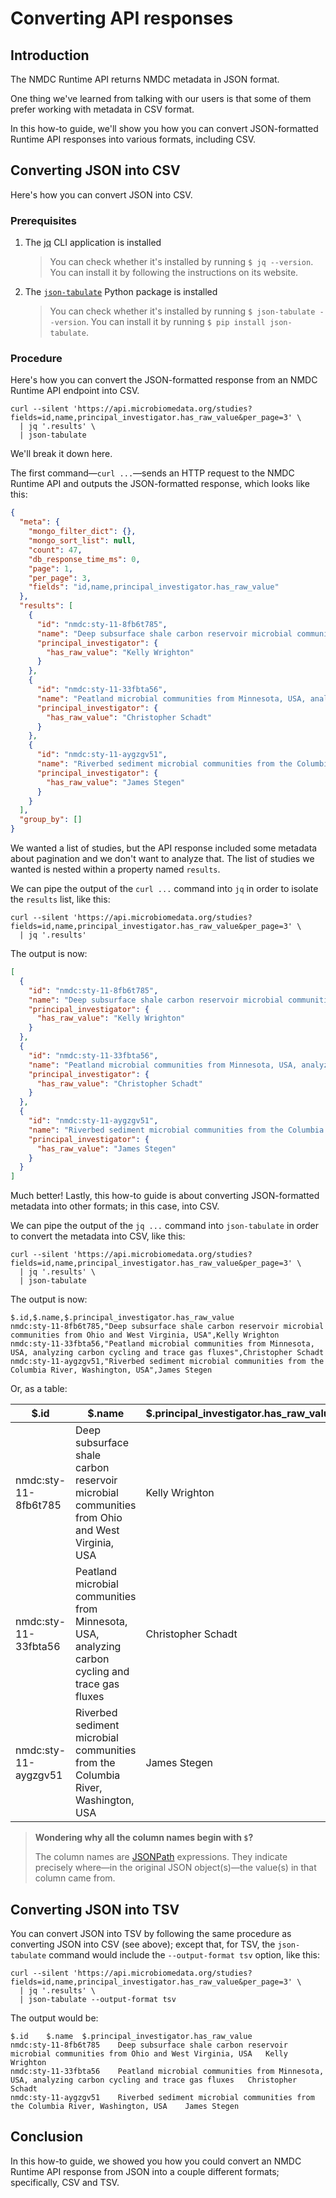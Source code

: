 # Converting API responses

## Introduction

The NMDC Runtime API returns NMDC metadata in JSON format.

One thing we've learned from talking with our users is that some of them prefer working with metadata in CSV format.

In this how-to guide, we'll show you how you can convert JSON-formatted Runtime API responses into various formats, including CSV.

## Converting JSON into CSV

Here's how you can convert JSON into CSV.

### Prerequisites

1. The [jq](https://jqlang.org/) CLI application is installed
   > You can check whether it's installed by running `$ jq --version`. You can install it by following the instructions on its website.
2. The [`json-tabulate`](https://pypi.org/project/json-tabulate/) Python package is installed
   > You can check whether it's installed by running `$ json-tabulate --version`. You can install it by running `$ pip install json-tabulate`.

### Procedure

Here's how you can convert the JSON-formatted response from an NMDC Runtime API endpoint into CSV.

```shell
curl --silent 'https://api.microbiomedata.org/studies?fields=id,name,principal_investigator.has_raw_value&per_page=3' \
  | jq '.results' \
  | json-tabulate
```

We'll break it down here.

The first command—`curl ...`—sends an HTTP request to the NMDC Runtime API and outputs the JSON-formatted response, which looks like this:

```json
{
  "meta": {
    "mongo_filter_dict": {},
    "mongo_sort_list": null,
    "count": 47,
    "db_response_time_ms": 0,
    "page": 1,
    "per_page": 3,
    "fields": "id,name,principal_investigator.has_raw_value"
  },
  "results": [
    {
      "id": "nmdc:sty-11-8fb6t785",
      "name": "Deep subsurface shale carbon reservoir microbial communities from Ohio and West Virginia, USA",
      "principal_investigator": {
        "has_raw_value": "Kelly Wrighton"
      }
    },
    {
      "id": "nmdc:sty-11-33fbta56",
      "name": "Peatland microbial communities from Minnesota, USA, analyzing carbon cycling and trace gas fluxes",
      "principal_investigator": {
        "has_raw_value": "Christopher Schadt"
      }
    },
    {
      "id": "nmdc:sty-11-aygzgv51",
      "name": "Riverbed sediment microbial communities from the Columbia River, Washington, USA",
      "principal_investigator": {
        "has_raw_value": "James Stegen"
      }
    }
  ],
  "group_by": []
}
```

We wanted a list of studies, but the API response included some metadata about pagination and we don't want to analyze that. The list of studies we wanted is nested within a property named `results`.

We can pipe the output of the `curl ...` command into `jq` in order to isolate the `results` list, like this:

```shell
curl --silent 'https://api.microbiomedata.org/studies?fields=id,name,principal_investigator.has_raw_value&per_page=3' \
  | jq '.results'
```

The output is now:

```json
[
  {
    "id": "nmdc:sty-11-8fb6t785",
    "name": "Deep subsurface shale carbon reservoir microbial communities from Ohio and West Virginia, USA",
    "principal_investigator": {
      "has_raw_value": "Kelly Wrighton"
    }
  },
  {
    "id": "nmdc:sty-11-33fbta56",
    "name": "Peatland microbial communities from Minnesota, USA, analyzing carbon cycling and trace gas fluxes",
    "principal_investigator": {
      "has_raw_value": "Christopher Schadt"
    }
  },
  {
    "id": "nmdc:sty-11-aygzgv51",
    "name": "Riverbed sediment microbial communities from the Columbia River, Washington, USA",
    "principal_investigator": {
      "has_raw_value": "James Stegen"
    }
  }
]
```

Much better! Lastly, this how-to guide is about converting JSON-formatted metadata into other formats; in this case, into CSV.

We can pipe the output of the `jq ...` command into `json-tabulate` in order to convert the metadata into CSV, like this:

```shell
curl --silent 'https://api.microbiomedata.org/studies?fields=id,name,principal_investigator.has_raw_value&per_page=3' \
  | jq '.results' \
  | json-tabulate
```

The output is now:

```csv
$.id,$.name,$.principal_investigator.has_raw_value
nmdc:sty-11-8fb6t785,"Deep subsurface shale carbon reservoir microbial communities from Ohio and West Virginia, USA",Kelly Wrighton
nmdc:sty-11-33fbta56,"Peatland microbial communities from Minnesota, USA, analyzing carbon cycling and trace gas fluxes",Christopher Schadt
nmdc:sty-11-aygzgv51,"Riverbed sediment microbial communities from the Columbia River, Washington, USA",James Stegen
```

Or, as a table:

|$.id                |$.name                                                                                           |$.principal_investigator.has_raw_value|
|--------------------|-------------------------------------------------------------------------------------------------|--------------------------------------|
|nmdc:sty-11-8fb6t785|Deep subsurface shale carbon reservoir microbial communities from Ohio and West Virginia, USA    |Kelly Wrighton                        |
|nmdc:sty-11-33fbta56|Peatland microbial communities from Minnesota, USA, analyzing carbon cycling and trace gas fluxes|Christopher Schadt                    |
|nmdc:sty-11-aygzgv51|Riverbed sediment microbial communities from the Columbia River, Washington, USA                 |James Stegen                          |

> **Wondering why all the column names begin with `$`?**
>
> The column names are [JSONPath](https://en.wikipedia.org/wiki/JSONPath) expressions. They indicate precisely where—in the original JSON object(s)—the value(s) in that column came from.

## Converting JSON into TSV

You can convert JSON into TSV by following the same procedure as converting JSON into CSV (see above); except that, for TSV, the `json-tabulate` command would include the `--output-format tsv` option, like this:

```shell
curl --silent 'https://api.microbiomedata.org/studies?fields=id,name,principal_investigator.has_raw_value&per_page=3' \
  | jq '.results' \
  | json-tabulate --output-format tsv
```

The output would be:

```tsv
$.id	$.name	$.principal_investigator.has_raw_value
nmdc:sty-11-8fb6t785	Deep subsurface shale carbon reservoir microbial communities from Ohio and West Virginia, USA	Kelly Wrighton
nmdc:sty-11-33fbta56	Peatland microbial communities from Minnesota, USA, analyzing carbon cycling and trace gas fluxes	Christopher Schadt
nmdc:sty-11-aygzgv51	Riverbed sediment microbial communities from the Columbia River, Washington, USA	James Stegen
```

## Conclusion

In this how-to guide, we showed you how you could convert an NMDC Runtime API response from JSON into a couple different formats; specifically, CSV and TSV.
